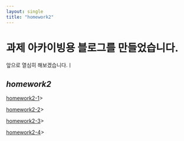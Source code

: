 ```yaml
---
layout: single
title: "homework2"
---
```


# 과제 아카이빙용 블로그를 만들었습니다.

앞으로 열심히 해보겠습니다.ㅣ

 <div class="w3-container w3-content w3-center w3-padding-64" style="max-width:800px" id="band">
  <h2 class="w3-wide"><i>homework2</i></h2>
    <p class="w3-justify"><a href="homework21.html">homework2-1</a>><p>
    <p class="w3-justify"><a href="homework22.html">homework2-2</a>><p>
    <p class="w3-justify"><a href="homework23.html">homework2-3</a>><p>
    <p class="w3-justify"><a href="homework24.html">homework2-4</a>><p>
